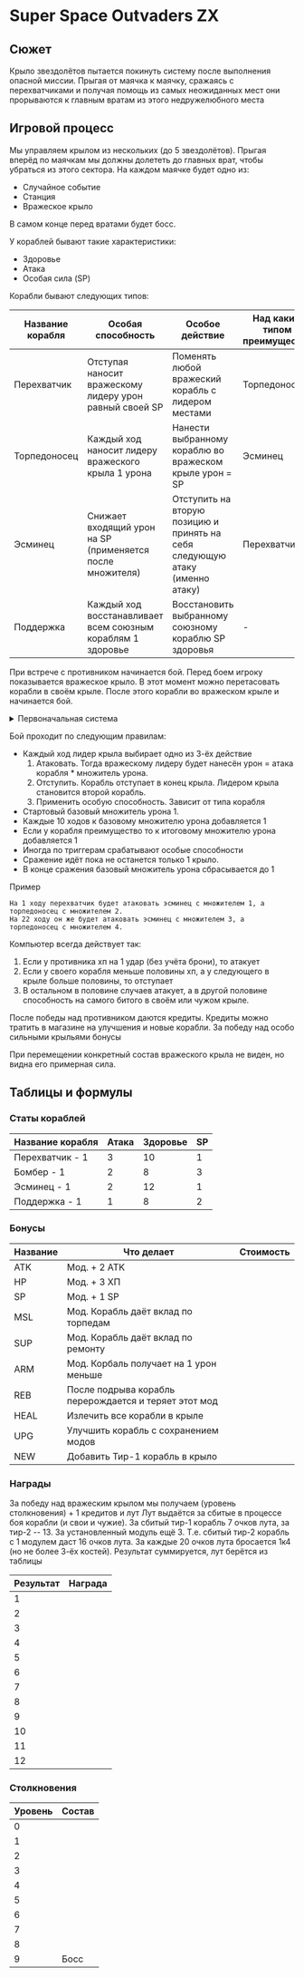 # Super Space Outvaders ZX

## Сюжет
Крыло звездолётов пытается покинуть систему после выполнения опасной миссии. Прыгая от маячка к маячку, сражаясь с перехватчиками и получая помощь из самых неожиданных мест они прорываются к главным вратам из этого недружелюбного места

## Игровой процесс
Мы управляем крылом из нескольких (до 5 звездолётов). Прыгая вперёд по маячкам мы должны долететь до главных врат, чтобы убраться из этого сектора. На каждом маячке будет одно из:
* Случайное событие
* Станция
* Вражеское крыло

В самом конце перед вратами будет босс.

У кораблей бывают такие характеристики:
* Здоровье
* Атака
* Особая сила (SP)

Корабли бывают следующих типов:

Название корабля | Особая способность | Особое действие | Над каким типом преимущество
---------------- | ------------------ | --------------- | ----------------------------
Перехватчик | Отступая наносит вражескому лидеру урон равный своей SP | Поменять любой вражеский корабль с лидером местами | Торпедоносец
Торпедоносец | Каждый ход наносит лидеру вражеского крыла 1 урона | Нанести выбранному кораблю во вражеском крыле урон = SP | Эсминец
Эсминец | Снижает входящий урон на SP (применяется после множителя) | Отступить на вторую позицию и принять на себя следующую атаку (именно атаку) | Перехватчик
Поддержка | Каждый ход восстанавливает всем союзным кораблям 1 здоровье | Восстановить выбранному союзному кораблю SP здоровья | -


При встрече с противником начинается бой. Перед боем игроку показывается вражеское крыло. В этот момент можно перетасовать корабли в своём крыле. После этого корабли во вражеском крыле и начинается бой. 

<details><summary>Первоначальная система</summary>
Бой проходит автоматически по следующим правилам:
  
* Каждый раунд первые корабли из каждого крыла обмениваются выстрелами.
* Если у корабля осталось меньше половины корпуса он отступает в конец крыла и на его место приходит следующий корабль
* Иногда по триггерам срабатывают особые способности.
* Это продолжается пока не останется только одно крыло.
</details>

Бой проходит по следующим правилам:
* Каждый ход лидер крыла выбирает одно из 3-ёх действие
  1. Атаковать. Тогда вражескому лидеру будет нанесён урон = атака корабля * множитель урона.
  2. Отступить. Корабль отступает в конец крыла. Лидером крыла становится второй корабль.
  3. Применить особую способность. Зависит от типа корабля
* Стартовый базовый множитель урона 1.
* Каждые 10 ходов к базовому множителю урона добавляется 1
* Если у корабля преимущество то к итоговому множителю урона добавляется 1
* Иногда по триггерам срабатывают особые способности
* Сражение идёт пока не останется только 1 крыло.
* В конце сражения базовый множитель урона сбрасывается до 1

Пример
```
На 1 ходу перехватчик будет атаковать эсминец с множителем 1, а торпедоносец с множителем 2.
На 22 ходу он же будет атаковать эсминец с множителем 3, а торпедоносец с множителем 4.
```

Компьютер всегда действует так:
1. Если у противника хп на 1 удар (без учёта брони), то атакует
2. Если у своего корабля меньше половины хп, а у следующего в крыле больше половины, то отступает
3. В остальном в половине случаев атакует, а в другой половине способность на самого битого в своём или чужом крыле.
  
После победы над противником даются кредиты. Кредиты можно тратить в магазине на улучшения и новые корабли. За победу над особо сильными крыльями бонусы 

При перемещении конкретный состав вражеского крыла не виден, но видна его примерная сила.

## Таблицы и формулы

### Статы кораблей
Название корабля | Атака | Здоровье | SP
---------------- | ----- | -------- | --
Перехватчик - 1  | 3 | 10 | 1
Бомбер - 1 | 2 | 8 | 3
Эсминец - 1 | 2 | 12 | 1
Поддержка - 1 | 1 | 8 | 2 

### Бонусы
Название | Что делает | Стоимость
---------| ---------- | ---------
ATK | Мод. + 2 ATK |
HP | Мод. + 3 ХП |
SP | Мод. + 1 SP |
MSL | Мод. Корабль даёт вклад по торпедам |
SUP | Мод. Корабль даёт вклад по ремонту |
ARM | Мод. Корбаль получает на 1 урон меньше |
REB | После подрыва корабль перерождается и теряет этот мод |
HEAL | Излечить все корабли в крыле |
UPG | Улучшить корабль с сохранением модов |
NEW | Добавить Тир-1 корабль в крыло |

### Награды
За победу над вражеским крылом мы получаем (уровень столкновения) + 1 кредитов и лут
Лут выдаётся за сбитые в процессе боя корабли (и свои и чужие). За сбитый тир-1 корабль 7 очков лута, за тир-2 -- 13. За установленный модуль ещё 3. Т.е. сбитый тир-2 корабль с 1 модулем даст 16 очков лута. За каждые 20 очков лута бросается 1к4 (но не более 3-ёх костей). Результат суммируется, лут берётся из таблицы

Результат | Награда
--------- | -------
1 | 
2 |
3 |
4 |
5 |
6 |
7 |
8 |
9 |
10 |
11 |
12 |

### Столкновения
Уровень | Состав
--------|-------
0 |
1 |
2 |
3 |
4 |
5 |
6 |
7 |
8 |
9 | Босс
